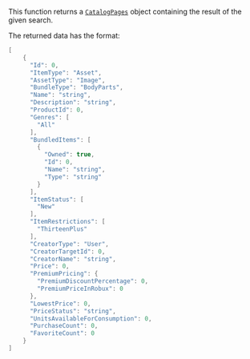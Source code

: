 This function returns a [`CatalogPages`](https://create.roblox.com/docs/reference/engine/classes/CatalogPages) object containing the result
of the given search.

The returned data has the format:
```lua
[
    {
      "Id": 0,
      "ItemType": "Asset",
      "AssetType": "Image",
      "BundleType": "BodyParts",
      "Name": "string",
      "Description": "string",
      "ProductId": 0,
      "Genres": [
        "All"
      ],
      "BundledItems": [
        {
          "Owned": true,
          "Id": 0,
          "Name": "string",
          "Type": "string"
        }
      ],
      "ItemStatus": [
        "New"
      ],
      "ItemRestrictions": [
        "ThirteenPlus"
      ],
      "CreatorType": "User",
      "CreatorTargetId": 0,
      "CreatorName": "string",
      "Price": 0,
      "PremiumPricing": {
        "PremiumDiscountPercentage": 0,
        "PremiumPriceInRobux": 0
      },
      "LowestPrice": 0,
      "PriceStatus": "string",
      "UnitsAvailableForConsumption": 0,
      "PurchaseCount": 0,
      "FavoriteCount": 0
    }
]
```